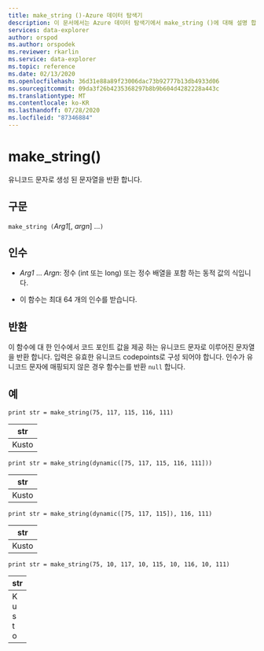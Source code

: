 ```yaml
---
title: make_string ()-Azure 데이터 탐색기
description: 이 문서에서는 Azure 데이터 탐색기에서 make_string ()에 대해 설명 합니다.
services: data-explorer
author: orspod
ms.author: orspodek
ms.reviewer: rkarlin
ms.service: data-explorer
ms.topic: reference
ms.date: 02/13/2020
ms.openlocfilehash: 36d31e88a89f23006dac73b92777b13db4933d06
ms.sourcegitcommit: 09da3f26b4235368297b8b9b604d4282228a443c
ms.translationtype: MT
ms.contentlocale: ko-KR
ms.lasthandoff: 07/28/2020
ms.locfileid: "87346884"
---
```

# <a name="make_string"></a>make_string()

유니코드 문자로 생성 된 문자열을 반환 합니다.
    
## <a name="syntax"></a>구문

`make_string (`*Arg1*[, *argn*] ...`)`

## <a name="arguments"></a>인수

* *Arg1* ... *Argn*: 정수 (int 또는 long) 또는 정수 배열을 포함 하는 동적 값의 식입니다.

* 이 함수는 최대 64 개의 인수를 받습니다.

## <a name="returns"></a>반환

이 함수에 대 한 인수에서 코드 포인트 값을 제공 하는 유니코드 문자로 이루어진 문자열을 반환 합니다. 입력은 유효한 유니코드 codepoints로 구성 되어야 합니다.
인수가 유니코드 문자에 매핑되지 않은 경우 함수는를 반환 `null` 합니다.

## <a name="examples"></a>예

```kusto
print str = make_string(75, 117, 115, 116, 111)
```

|str|
|---|
|Kusto|

```kusto
print str = make_string(dynamic([75, 117, 115, 116, 111]))
```

|str|
|---|
|Kusto|

```kusto
print str = make_string(dynamic([75, 117, 115]), 116, 111)
```

|str|
|---|
|Kusto|

```kusto
print str = make_string(75, 10, 117, 10, 115, 10, 116, 10, 111)
```

|str|
|---|
|K<br>u<br>s<br>t<br>o|
